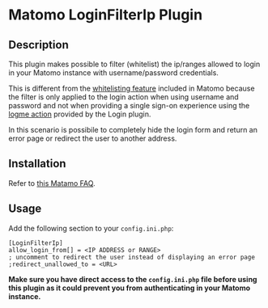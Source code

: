 # Matomo LoginFilterIp Plugin

## Description

This plugin makes possible to filter (whitelist) the ip/ranges allowed to
login in your Matomo instance with username/password credentials.

This is different from the [whitelisting
feature](https://matomo.org/faq/how-to/faq_25543/) included in Matomo because
the filter is only applied to the login action when using username and password
and not when providing a single sign-on experience using the [logme
action](https://matomo.org/faq/how-to/faq_30/) provided by the Login plugin.

In this scenario is possibile to completely hide the login form and return an
error page or redirect the user to another address.

## Installation

Refer to [this Matamo FAQ](https://matomo.org/faq/plugins/faq_21/).

## Usage

Add the following section to your `config.ini.php`:

```
[LoginFilterIp]
allow_login_from[] = <IP ADDRESS or RANGE>
; uncomment to redirect the user instead of displaying an error page
;redirect_unallowed_to = <URL>
```

**Make sure you have direct access to the `config.ini.php` file before using this
plugin as it could prevent you from authenticating in your Matomo instance.**
